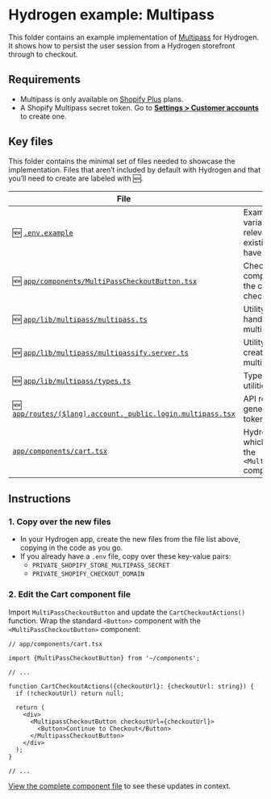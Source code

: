 # Hydrogen example: Multipass

This folder contains an example implementation of [Multipass](https://shopify.dev/docs/api/multipass) for Hydrogen. It shows how to persist the user session from a Hydrogen storefront through to checkout.

## Requirements

- Multipass is only available on [Shopify Plus](https://www.shopify.com/plus) plans.
- A Shopify Multipass secret token. Go to [**Settings > Customer accounts**](https://www.shopify.com/admin/settings/customer_accounts) to create one.

## Key files

This folder contains the minimal set of files needed to showcase the implementation. Files that aren’t included by default with Hydrogen and that you’ll need to create are labeled with 🆕.

| File                                                                                                                    | Description                                                                                                   |
| ----------------------------------------------------------------------------------------------------------------------- | ------------------------------------------------------------------------------------------------------------- |
| 🆕 [`.env.example`](.env.example)                                                                                       | Example environment variable file. Copy the relevant variables to your existing `.env` file, if you have one. |
| 🆕 [`app/components/MultiPassCheckoutButton.tsx`](app/components/MultiPassCheckoutButton.tsx)                           | Checkout button component that passes the customer session to checkout.                                       |
| 🆕 [`app/lib/multipass/multipass.ts`](app/lib/multipass/multipass.ts)                                                   | Utility function that handles getting a multipass URL and token.                                              |
| 🆕 [`app/lib/multipass/multipassify.server.ts`](app/lib/multipass/multipassify.server.ts)                               | Utility that handles creating and parse multipass tokens.                                                     |
| 🆕 [`app/lib/multipass/types.ts`](app/lib/multipass/types.ts)                                                           | Types for multipass utilities.                                                                                |
| 🆕 [`app/routes/($lang).account._public.login.multipass.tsx`](<app/routes/($lang).account._public.login.multipass.tsx>) | API route that returns generated multipass tokens.                                                            |
| [`app/components/cart.tsx`](app/components/cart.tsx)                                                                    | Hydrogen cart component, which gets updated to add the `<MultiPassCheckoutButton>` component.                 |

## Instructions

### 1. Copy over the new files

- In your Hydrogen app, create the new files from the file list above, copying in the code as you go.
- If you already have a `.env` file, copy over these key-value pairs:
  - `PRIVATE_SHOPIFY_STORE_MULTIPASS_SECRET`
  - `PRIVATE_SHOPIFY_CHECKOUT_DOMAIN`

### 2. Edit the Cart component file

Import `MultiPassCheckoutButton` and update the `CartCheckoutActions()` function. Wrap the standard `<Button>` component with the `<MultiPassCheckoutButton>` component:

```tsx
// app/components/cart.tsx

import {MultiPassCheckoutButton} from '~/components';

// ...

function CartCheckoutActions({checkoutUrl}: {checkoutUrl: string}) {
  if (!checkoutUrl) return null;

  return (
    <div>
      <MultipassCheckoutButton checkoutUrl={checkoutUrl}>
        <Button>Continue to Checkout</Button>
      </MultipassCheckoutButton>
    </div>
  );
}

// ...
```

[View the complete component file](app/components/cart.tsx) to see these updates in context.
